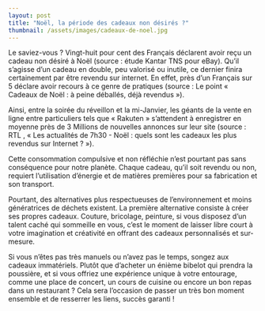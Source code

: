 ```yaml
---
layout: post
title: "Noël, la période des cadeaux non désirés ?"
thumbnail: /assets/images/cadeaux-de-noel.jpg
---
```

Le saviez-vous ? Vingt-huit pour cent des Français déclarent avoir reçu un cadeau non désiré à Noël (source : étude Kantar TNS pour eBay). Qu’il s’agisse d’un cadeau en double, peu valorisé ou inutile, ce dernier finira certainement par être revendu sur internet. En effet, près d’un Français sur 5 déclare avoir recours à ce genre de pratiques (source : Le point « Cadeaux de Noël : à peine déballés, déjà revendus »).

<!--more-->

Ainsi, entre la soirée du réveillon et la mi-Janvier, les géants de la vente en ligne entre particuliers tels que « Rakuten » s’attendent à enregistrer en moyenne près de 3 Millions de nouvelles annonces sur leur site (source : RTL , « Les actualités de 7h30 - Noël : quels sont les cadeaux les plus revendus sur Internet ? »).

Cette consommation compulsive et non réfléchie n’est pourtant pas sans conséquence pour notre planète. Chaque cadeau, qu’il soit revendu ou non, requiert l’utilisation d’énergie et de matières premières pour sa fabrication et son transport.

Pourtant, des alternatives plus respectueuses de l’environnement et moins génératrices de déchets existent. La première alternative consiste à créer ses propres cadeaux. Couture, bricolage, peinture, si vous disposez d’un talent caché qui sommeille en vous, c’est le moment de laisser libre court à votre imagination et créativité en offrant des cadeaux personnalisés et sur-mesure.

Si vous n’êtes pas très manuels ou n’avez pas le temps, songez aux cadeaux immatériels. Plutôt que d’acheter un énième bibelot qui prendra la poussière, et si vous offriez une expérience unique à votre entourage, comme une place de concert, un cours de cuisine ou encore un bon repas dans un restaurant ? Cela sera l’occasion de passer un très bon moment ensemble et de resserrer les liens, succès garanti !
